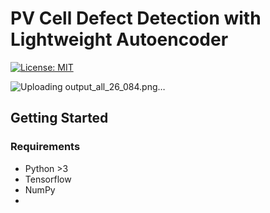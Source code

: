 # PV Cell Defect Detection with Lightweight Autoencoder
[![License: MIT](https://img.shields.io/badge/License-MIT-yellow.svg)](https://opensource.org/licenses/MIT)

![Uploading output_all_26_084.png…]()


## Getting Started
### Requirements
- Python >3
- Tensorflow
- NumPy 
- 
